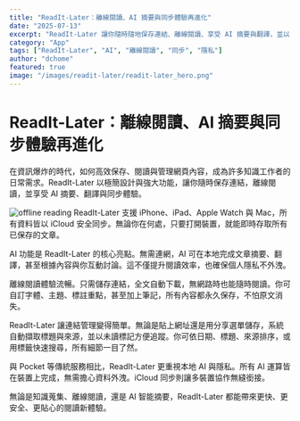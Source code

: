 ```yaml
---
title: "ReadIt-Later：離線閱讀、AI 摘要與同步體驗再進化"
date: "2025-07-13"
excerpt: "ReadIt-Later 讓你隨時隨地保存連結、離線閱讀、享受 AI 摘要與翻譯，並以 iCloud 安全同步。體驗更快、更私密的閱讀新方式。"
category: "App"
tags: ["ReadIt-Later", "AI", "離線閱讀", "同步", "隱私"]
author: "dchome"
featured: true
image: "/images/readit-later/readit-later_hero.png"
---
```


# ReadIt-Later：離線閱讀、AI 摘要與同步體驗再進化

在資訊爆炸的時代，如何高效保存、閱讀與管理網頁內容，成為許多知識工作者的日常需求。ReadIt-Later 以極簡設計與強大功能，讓你隨時保存連結，離線閱讀，並享受 AI 摘要、翻譯與同步體驗。

![offline reading](/images/readit-later/offline.png)
ReadIt-Later 支援 iPhone、iPad、Apple Watch 與 Mac，所有資料皆以 iCloud 安全同步。無論你在何處，只要打開裝置，就能即時存取所有已保存的文章。

AI 功能是 ReadIt-Later 的核心亮點。無需連網，AI 可在本地完成文章摘要、翻譯，甚至根據內容與你互動討論。這不僅提升閱讀效率，也確保個人隱私不外洩。

離線閱讀體驗流暢。只需儲存連結，全文自動下載，無網路時也能隨時閱讀。你可自訂字體、主題、標註重點，甚至加上筆記，所有內容都永久保存，不怕原文消失。

ReadIt-Later 讓連結管理變得簡單。無論是貼上網址還是用分享選單儲存，系統自動擷取標題與來源，並以未讀標記方便追蹤。你可依日期、標題、來源排序，或用標籤快速搜尋，所有細節一目了然。

與 Pocket 等傳統服務相比，ReadIt-Later 更重視本地 AI 與隱私。所有 AI 運算皆在裝置上完成，無需擔心資料外洩。iCloud 同步則讓多裝置協作無縫銜接。

無論是知識蒐集、離線閱讀，還是 AI 智能摘要，ReadIt-Later 都能帶來更快、更安全、更貼心的閱讀新體驗。
